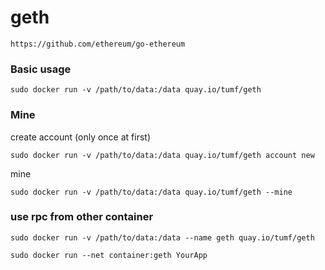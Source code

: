 # geth

    https://github.com/ethereum/go-ethereum

### Basic usage

    sudo docker run -v /path/to/data:/data quay.io/tumf/geth

### Mine

create account (only once at first)

    sudo docker run -v /path/to/data:/data quay.io/tumf/geth account new

mine

    sudo docker run -v /path/to/data:/data quay.io/tumf/geth --mine

### use rpc from other container

    sudo docker run -v /path/to/data:/data --name geth quay.io/tumf/geth

    sudo docker run --net container:geth YourApp





